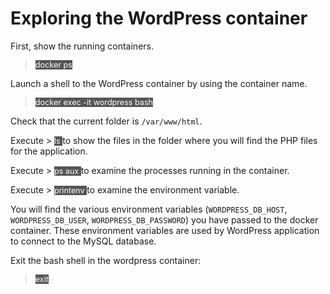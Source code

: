 # Exploring the WordPress container

First, show the running containers.

> <span align="left" style="color:#FFF;background:#555;font:Courier New; font-size: 90%;"> docker ps </span>

Launch a shell to the WordPress container by using the container name.

> <span align="left" style="color:#FFF;background:#555;font:Courier New; font-size: 90%;"> docker exec -it wordpress bash </span>

Check that the current folder is `/var/www/html`. 

Execute > <span align="left" style="color:#FFF;background:#555;font:Courier New; font-size: 90%;"> ls </span> to show the files in the folder where you will find the PHP files for the application.

Execute > <span align="left" style="color:#FFF;background:#555;font:Courier New; font-size: 90%;"> ps aux </span> to examine the processes running in the container.

Execute > <span align="left" style="color:#FFF;background:#555;font:Courier New; font-size: 90%;"> printenv </span> to examine the environment variable. 

You will find the various environment variables (`WORDPRESS_DB_HOST`, `WORDPRESS_DB_USER`,  `WORDPRESS_DB_PASSWORD`) you have passed to the docker container. These environment variables are used by WordPress application to connect to the MySQL database.

Exit the bash shell in the wordpress container:
> <span align="left" style="color:#FFF;background:#555;font:Courier New; font-size: 90%;"> exit </span>

<br/>
